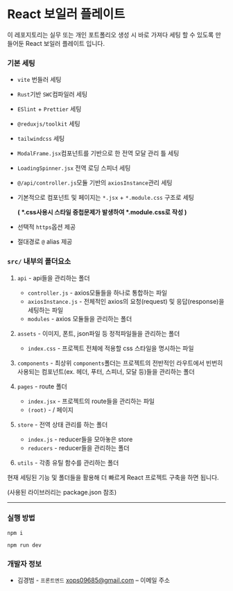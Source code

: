 # React 보일러 플레이트

이 레포지토리는 실무 또는 개인 포트폴리오 생성 시 바로 가져다 세팅 할 수 있도록 만들어둔 React 보일러 플레이트 입니다.

### 기본 세팅

-   `vite` 번들러 세팅
-   `Rust`기반 `SWC`컴파일러 세팅
-   `ESlint` + `Prettier` 세팅
-   `@reduxjs/toolkit` 세팅
-   `tailwindcss` 세팅
-   `ModalFrame.jsx`컴포넌트를 기반으로 한 전역 모달 관리 틀 세팅
-   `LoadingSpinner.jsx` 전역 로딩 스피너 세팅
-   `@/api/controller.js`모듈 기반의 `axiosInstance`관리 세팅
-   기본적으로 컴포넌트 및 페이지는 `*.jsx` + `*.module.css` 구조로 세팅

    **( \*.css사용시 스타일 중첩문제가 발생하여 \*.module.css로 작성 )**

-   선택적 `https`옵션 제공
-   절대경로 `@` alias 제공

### `src/` 내부의 폴더요소

1. `api` - api들을 관리하는 폴더

    - `controller.js` - axios모듈들을 하나로 통합하는 파일
    - `axiosInstance.js` - 전체적인 axios의 요청(request) 및 응답(response)을 세팅하는 파일
    - `modules` - axios 모듈들을 관리하는 폴더

2. `assets` - 이미지, 폰트, json파일 등 정적파일들을 관리하는 폴더

    - `index.css` - 프로젝트 전체에 적용할 css 스타일을 명시하는 파일

3. `components` - 최상위 `components`폴더는 프로젝트의 전반적인 라우트에서 빈번히 사용되는 컴포넌트(ex. 헤더, 푸터, 스피너, 모달 등)들을 관리하는 폴더

4. `pages` - route 폴더

    - `index.jsx` - 프로젝트의 route들을 관리하는 파일
    - `(root)` - / 페이지

5. `store` - 전역 상태 관리를 하는 폴더

    - `index.js` - reducer들을 모아놓은 store
    - `reducers` - reducer들을 관리하는 폴더

6. `utils` - 각종 유틸 함수를 관리하는 폴더

현재 세팅된 기능 및 폴더들을 활용해 더 빠르게 React 프로젝트 구축을 하면 됩니다.

(사용된 라이브러리는 package.json 참조)

---

### 실행 방법

`npm i`

`npm run dev`

### 개발자 정보

-   김경범 - `프론트엔드` xops09685@gmail.com – 이메일 주소
